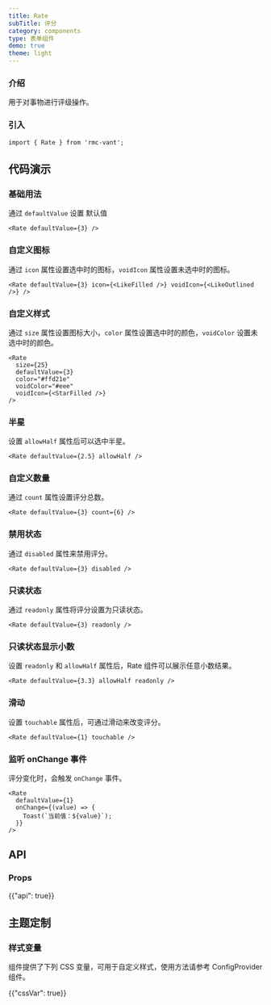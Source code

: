 ```yaml
---
title: Rate
subTitle: 评分
category: components
type: 表单组件
demo: true
theme: light
---
```


### 介绍

用于对事物进行评级操作。

### 引入

```tsx
import { Rate } from 'rmc-vant';
```

## 代码演示

### 基础用法

通过 `defaultValue` 设置 默认值

```tsx
<Rate defaultValue={3} />
```

### 自定义图标

通过 `icon` 属性设置选中时的图标，`voidIcon` 属性设置未选中时的图标。

```tsx
<Rate defaultValue={3} icon={<LikeFilled />} voidIcon={<LikeOutlined />} />
```

### 自定义样式

通过 `size` 属性设置图标大小，`color` 属性设置选中时的颜色，`voidColor` 设置未选中时的颜色。

```tsx
<Rate
  size={25}
  defaultValue={3}
  color="#ffd21e"
  voidColor="#eee"
  voidIcon={<StarFilled />}
/>
```

### 半星

设置 `allowHalf` 属性后可以选中半星。

```tsx
<Rate defaultValue={2.5} allowHalf />
```

### 自定义数量

通过 `count` 属性设置评分总数。

```tsx
<Rate defaultValue={3} count={6} />
```

### 禁用状态

通过 `disabled` 属性来禁用评分。

```tsx
<Rate defaultValue={3} disabled />
```

### 只读状态

通过 `readonly` 属性将评分设置为只读状态。

```tsx
<Rate defaultValue={3} readonly />
```

### 只读状态显示小数

设置 `readonly` 和 `allowHalf` 属性后，Rate 组件可以展示任意小数结果。

```tsx
<Rate defaultValue={3.3} allowHalf readonly />
```

### 滑动

设置 `touchable` 属性后，可通过滑动来改变评分。

```tsx
<Rate defaultValue={1} touchable />
```

### 监听 onChange 事件

评分变化时，会触发 `onChange` 事件。

```tsx
<Rate
  defaultValue={1}
  onChange={(value) => {
    Toast(`当前值：${value}`);
  }}
/>
```

## API

### Props

{{"api": true}}

## 主题定制

### 样式变量

组件提供了下列 CSS 变量，可用于自定义样式，使用方法请参考 ConfigProvider 组件。

{{"cssVar": true}}
